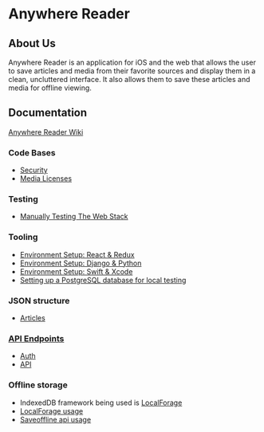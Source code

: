 # Anywhere Reader

## About Us

Anywhere Reader is an application for iOS and the web that allows the user to save articles and media from their favorite sources and display them in a clean, uncluttered interface. It also allows them to save these articles and media for offline viewing. 

## Documentation

[Anywhere Reader Wiki](https://github.com/Lambda-School-Labs/Labs8-OfflineReader/wiki)

### Code Bases
- [Security](https://github.com/Lambda-School-Labs/Labs8-OfflineReader/wiki/Security)
- [Media Licenses](https://github.com/Lambda-School-Labs/Labs8-OfflineReader/wiki/Media-Licenses)


### Testing
- [Manually Testing The Web Stack](https://github.com/Lambda-School-Labs/Labs8-OfflineReader/wiki/Manually-Testing-The-Web-Stack)


### Tooling
- [Environment Setup: React & Redux](https://github.com/Lambda-School-Labs/Labs8-OfflineReader/wiki/Environment-Setup:-React-&-Redux)
- [Environment Setup: Django & Python](https://github.com/Lambda-School-Labs/Labs8-OfflineReader/wiki/Environment-Setup:-Django-&-Python)
- [Environment Setup: Swift & Xcode](https://github.com/Lambda-School-Labs/Labs8-OfflineReader/wiki/Environment-Setup:-Swift-&-Xcode)
- [Setting up a PostgreSQL database for local testing](https://github.com/Lambda-School-Labs/Labs8-OfflineReader/wiki/Setting-up-a-PostgreSQL-database-for-local-testing)


### JSON structure
- [Articles](https://github.com/Lambda-School-Labs/Labs8-OfflineReader/wiki/Article-JSON-structure)


### [API Endpoints](https://github.com/Lambda-School-Labs/Labs8-OfflineReader/wiki/API-Endpoints)

- [Auth](https://github.com/Lambda-School-Labs/Labs8-OfflineReader/wiki/Auth)
- [API](https://github.com/Lambda-School-Labs/Labs8-OfflineReader/wiki/API)


### Offline storage
- IndexedDB framework being used is [LocalForage](https://localforage.github.io/localForage)
- [LocalForage usage](https://github.com/Lambda-School-Labs/Labs8-OfflineReader/wiki/LocalForage-usage)
- [Saveoffline api usage](https://github.com/Lambda-School-Labs/Labs8-OfflineReader/wiki/Saveoffline-API-usage)
